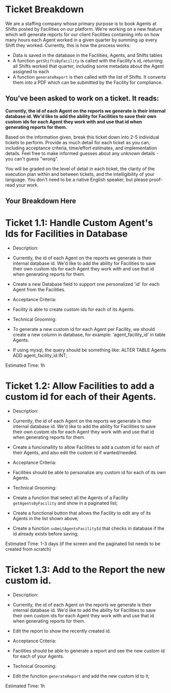 # Ticket Breakdown
We are a staffing company whose primary purpose is to book Agents at Shifts posted by Facilities on our platform. We're working on a new feature which will generate reports for our client Facilities containing info on how many hours each Agent worked in a given quarter by summing up every Shift they worked. Currently, this is how the process works:

- Data is saved in the database in the Facilities, Agents, and Shifts tables
- A function `getShiftsByFacility` is called with the Facility's id, returning all Shifts worked that quarter, including some metadata about the Agent assigned to each
- A function `generateReport` is then called with the list of Shifts. It converts them into a PDF which can be submitted by the Facility for compliance.

## You've been asked to work on a ticket. It reads:

**Currently, the id of each Agent on the reports we generate is their internal database id. We'd like to add the ability for Facilities to save their own custom ids for each Agent they work with and use that id when generating reports for them.**


Based on the information given, break this ticket down into 2-5 individual tickets to perform. Provide as much detail for each ticket as you can, including acceptance criteria, time/effort estimates, and implementation details. Feel free to make informed guesses about any unknown details - you can't guess "wrong".


You will be graded on the level of detail in each ticket, the clarity of the execution plan within and between tickets, and the intelligibility of your language. You don't need to be a native English speaker, but please proof-read your work.

## Your Breakdown Here

# Ticket 1.1: Handle Custom Agent's Ids for Facilities in Database
- Description: 
 - Currently, the id of each Agent on the reports we generate is their internal database id. We'd like to add the ability for Facilities to save their own custom ids for each Agent they work with and use that id when generating reports for them.
 - Create a new Database field to support one personalized 'id' for each Agent from the Facilities.

- Acceptance Criteria: 
 -  Facility is able to create custom ids for each of its Agents.

- Technical Grooming:
 - To generate a new custom id for each Agent per Facility, we should create a new column in database, for example: 'agent_facility_id' in table Agents.
 - If using mysql, the query should be something like: ALTER TABLE Agents ADD agent_facility_id INT;

 Estimated Time: 1h

 # Ticket 1.2: Allow Facilities to add a custom id for each of their Agents.
- Description: 
 - Currently, the id of each Agent on the reports we generate is their internal database id. We'd like to add the ability for Facilities to save their own custom ids for each Agent they work with and use that id when generating reports for them.
 - Create a funcionallity to allow Facilities to add a custom id for each of their Agents, and also edit the custom id if wanted/needed.

- Acceptance Criteria: 
 - Facilities should be able to personalize any custom id for each of its own Agents.

- Technical Grooming:
 - Create a function that select all the Agents of a Facility `getAgentsByFacility` and show in a paginated list;
 - Create a functional button that allows the Facility to edit any of its Agents in the list shown above;
 - Create a function `submitAgentsFacilityId` that checks in database if the id already exists before saving;

  Estimated Time: 1-3 days (if the screen and the paginated list needs to be created from scratch)

 # Ticket 1.3: Add to the Report the new custom id.
- Description: 
 - Currently, the id of each Agent on the reports we generate is their internal database id. We'd like to add the ability for Facilities to save their own custom ids for each Agent they work with and use that id when generating reports for them.
 - Edit the report to show the recently created id.

- Acceptance Criteria: 
 - Facilities should be able to generate a report and see the new custom id for each of your Agents.

- Technical Grooming:
 - Edit the function `generateReport` and add the new custom id to it;

 Estimated Time: 1h
